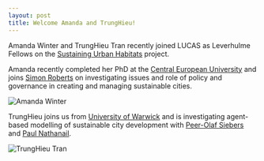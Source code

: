 ```yaml
---
layout: post
title: Welcome Amanda and TrungHieu!
---
```


Amanda Winter and TrungHieu Tran recently joined LUCAS as Leverhulme Fellows on the [Sustaining Urban Habitats](http://www.nottingham.ac.uk/research/groups/lucas/research/sustaining-urban-habitats-an-interdisciplinary-approach.aspx) project.

Amanda recently completed her PhD at the [Central European University](https://www.ceu.edu) and joins [Simon Roberts](http://www.nottingham.ac.uk/sociology/people/simon.roberts) on investigating issues and role of policy and governance in creating and managing sustainable cities.

![Amanda Winter](http://www.nottingham.ac.uk/Research/Groups/lucas/People/staff-images/amanda-winter.jpg "Amanda Winter - Research Fellow")

TrungHieu joins us from [University of Warwick](http://www.warwick.ac.uk) and is investigating agent-based modelling of sustainable city development with [Peer-Olaf Siebers](http://www.nottingham.ac.uk/computerscience/people/peer-olaf.siebers) and [Paul Nathanail](http://www.nottingham.ac.uk/geography/people/paul.nathanail). 

![TrungHieu Tran](http://www.nottingham.ac.uk/Research/Groups/lucas/People/staff-images/trunghieu-tran.jpg "TrungHieu Tran - Research Fellow")

